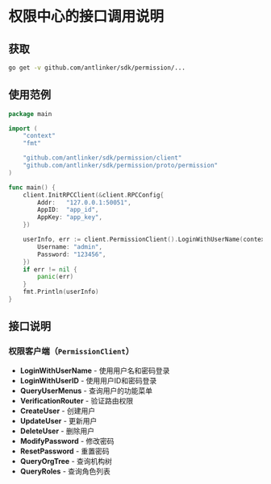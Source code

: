 # 权限中心的接口调用说明

## 获取

```bash
go get -v github.com/antlinker/sdk/permission/...
```

## 使用范例

```go
package main

import (
	"context"
	"fmt"

	"github.com/antlinker/sdk/permission/client"
	"github.com/antlinker/sdk/permission/proto/permission"
)

func main() {
	client.InitRPCClient(&client.RPCConfig{
		Addr:   "127.0.0.1:50051",
		AppID:  "app_id",
		AppKey: "app_key",
	})

	userInfo, err := client.PermissionClient().LoginWithUserName(context.Background(), &permission.LoginWithUserNameRequest{
		Username: "admin",
		Password: "123456",
	})
	if err != nil {
		panic(err)
	}
	fmt.Println(userInfo)
}
```

## 接口说明

### 权限客户端（`PermissionClient`）

* **LoginWithUserName** - 使用用户名和密码登录
* **LoginWithUserID** - 使用用户ID和密码登录
* **QueryUserMenus** - 查询用户的功能菜单
* **VerificationRouter** - 验证路由权限
* **CreateUser** - 创建用户
* **UpdateUser** - 更新用户
* **DeleteUser** - 删除用户
* **ModifyPassword** - 修改密码
* **ResetPassword** - 重置密码
* **QueryOrgTree** - 查询机构树
* **QueryRoles** - 查询角色列表
